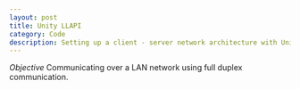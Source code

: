 ```yaml
---
layout: post
title: Unity LLAPI
category: Code
description: Setting up a client - server network architecture with Unity's LLAPI
---
```


*Objective*
Communicating over a LAN network using full duplex communication.